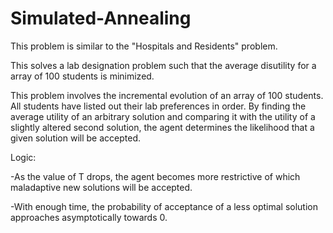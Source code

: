 # Simulated-Annealing
This problem is similar to the "Hospitals and Residents" problem.

This solves a lab designation problem such that the average disutility for a array of 100 students is minimized.

This problem involves the incremental evolution of an array of 100 students. All students have listed out their lab preferences in order. By finding the average utility of an arbitrary solution and comparing it with the utility of a slightly altered second solution, the agent determines the likelihood that a given solution will be accepted.

Logic:
	
-As the value of T drops, the agent becomes more restrictive of which maladaptive new solutions will be accepted.

-With enough time, the probability of acceptance of a less optimal solution approaches asymptotically towards 0.
